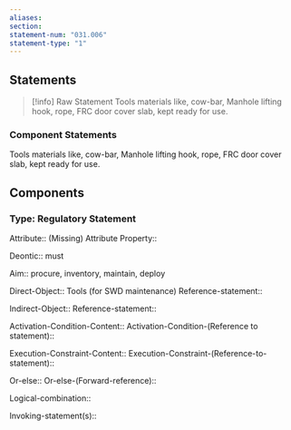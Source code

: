 ```yaml
---
aliases: 
section: 
statement-num: "031.006"
statement-type: "1"
---
```

## Statements 
> [!info] Raw Statement
> Tools materials like, cow-bar, Manhole lifting hook, rope, FRC door cover slab, kept ready for use. 
> 

### Component Statements
Tools materials like, cow-bar, Manhole lifting hook, rope, FRC door cover slab, kept ready for use. 
## Components
### Type: Regulatory Statement
Attribute:: (Missing)
	Attribute Property::

Deontic:: must

Aim:: procure, inventory, maintain, deploy

Direct-Object:: Tools (for SWD maintenance)
	Reference-statement::

Indirect-Object::
	Reference-statement::

Activation-Condition-Content::
	Activation-Condition-(Reference to statement)::

Execution-Constraint-Content::
	Execution-Constraint-(Reference-to-statement)::

Or-else::
	Or-else-(Forward-reference)::

Logical-combination::

Invoking-statement(s)::